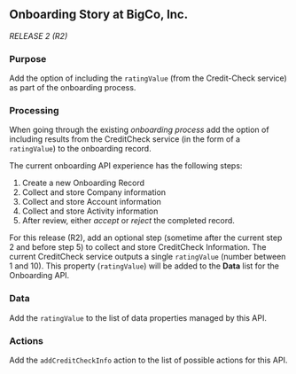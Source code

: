 ## Onboarding Story at BigCo, Inc.
_RELEASE 2 (R2)_

### Purpose
Add the option of including the `ratingValue` (from the Credit-Check service) as part of the onboarding process.

### Processing
When going through the existing _onboarding process_ add the option of including results from the CreditCheck service (in the form of a `ratingValue`) to the onboarding record. 

The current onboarding API experience has the following steps:

1. Create a new Onboarding Record
2. Collect and store Company information
3. Collect and store Account information
4. Collect and store Activity information
5. After review, either _accept_ or _reject_ the completed record.

For this release (R2), add an optional step (sometime after the current step 2 and before step 5) to collect and store CreditCheck Information. The current CreditCheck service outputs a single `ratingValue` (number between 1 and 10). This property (`ratingValue`) will be added to the **Data** list for the Onboarding API.

### Data
Add the `ratingValue` to the list of data properties managed by this API. 

### Actions
Add the `addCreditCheckInfo` action to the list of possible actions for this API.

